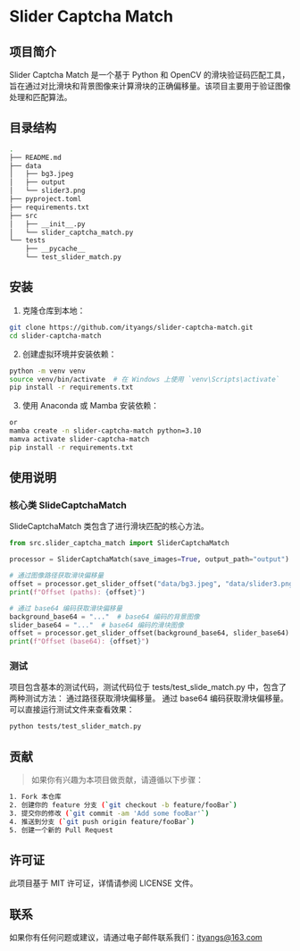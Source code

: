 # Slider Captcha Match

## 项目简介

Slider Captcha Match 是一个基于 Python 和 OpenCV 的滑块验证码匹配工具，旨在通过对比滑块和背景图像来计算滑块的正确偏移量。该项目主要用于验证图像处理和匹配算法。

## 目录结构
```bash
.
├── README.md
├── data
│   ├── bg3.jpeg
│   ├── output
│   └── slider3.png
├── pyproject.toml
├── requirements.txt
├── src
│   ├── __init__.py
│   └── slider_captcha_match.py
└── tests
    ├── __pycache__
    └── test_slider_match.py

```

## 安装

1. 克隆仓库到本地：

```bash
git clone https://github.com/ityangs/slider-captcha-match.git
cd slider-captcha-match
```

2. 创建虚拟环境并安装依赖：
```bash
python -m venv venv
source venv/bin/activate  # 在 Windows 上使用 `venv\Scripts\activate`
pip install -r requirements.txt
```

3. 使用 Anaconda 或 Mamba 安装依赖：
```bash
or
mamba create -n slider-captcha-match python=3.10
mamva activate slider-captcha-match
pip install -r requirements.txt

```

## 使用说明

### 核心类 SlideCaptchaMatch

SlideCaptchaMatch 类包含了进行滑块匹配的核心方法。

```python
from src.slider_captcha_match import SliderCaptchaMatch

processor = SliderCaptchaMatch(save_images=True, output_path="output")

# 通过图像路径获取滑块偏移量
offset = processor.get_slider_offset("data/bg3.jpeg", "data/slider3.png")
print(f"Offset (paths): {offset}")

# 通过 base64 编码获取滑块偏移量
background_base64 = "..."  # base64 编码的背景图像
slider_base64 = "..."  # base64 编码的滑块图像
offset = processor.get_slider_offset(background_base64, slider_base64)
print(f"Offset (base64): {offset}")
```


### 测试

项目包含基本的测试代码，测试代码位于 tests/test_slide_match.py 中，包含了两种测试方法：
通过路径获取滑块偏移量。
通过 base64 编码获取滑块偏移量。
可以直接运行测试文件来查看效果：

```bash
python tests/test_slider_match.py
```

## 贡献
> 如果你有兴趣为本项目做贡献，请遵循以下步骤：

```bash
1. Fork 本仓库
2. 创建你的 feature 分支 (`git checkout -b feature/fooBar`)
3. 提交你的修改 (`git commit -am 'Add some fooBar'`)
4. 推送到分支 (`git push origin feature/fooBar`)
5. 创建一个新的 Pull Request
```

## 许可证
此项目基于 MIT 许可证，详情请参阅 LICENSE 文件。

## 联系
如果你有任何问题或建议，请通过电子邮件联系我们：ityangs@163.com